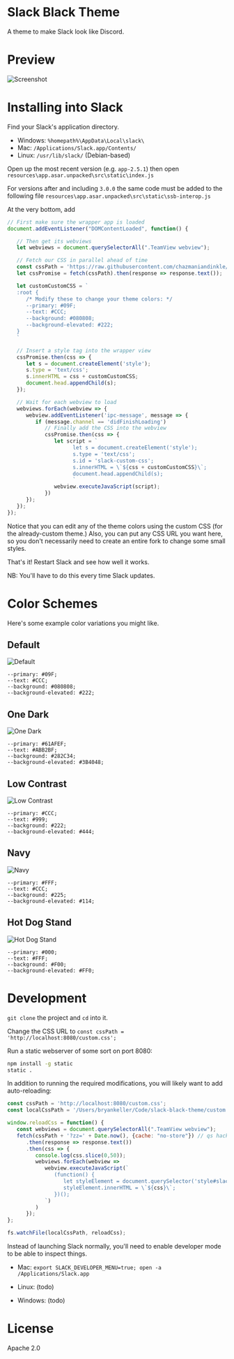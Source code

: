 # Slack Black Theme

A theme to make Slack look like Discord.

# Preview

![Screenshot](https://user-images.githubusercontent.com/357329/44598318-9e76ec80-a7a0-11e8-8ae7-3576d888214b.png)

# Installing into Slack

Find your Slack's application directory.

* Windows: `%homepath%\AppData\Local\slack\`
* Mac: `/Applications/Slack.app/Contents/`
* Linux: `/usr/lib/slack/` (Debian-based)


Open up the most recent version (e.g. `app-2.5.1`) then open
`resources\app.asar.unpacked\src\static\index.js`

For versions after and including `3.0.0` the same code must be added to the following file
`resources\app.asar.unpacked\src\static\ssb-interop.js`

At the very bottom, add

```js
// First make sure the wrapper app is loaded
document.addEventListener("DOMContentLoaded", function() {

   // Then get its webviews
   let webviews = document.querySelectorAll(".TeamView webview");

   // Fetch our CSS in parallel ahead of time
   const cssPath = 'https://raw.githubusercontent.com/chazmaniandinkle/slack-black-theme/master/discord.css';
   let cssPromise = fetch(cssPath).then(response => response.text());

   let customCustomCSS = `
   :root {
      /* Modify these to change your theme colors: */
      --primary: #09F;
      --text: #CCC;
      --background: #080808;
      --background-elevated: #222;
   }
   `

   // Insert a style tag into the wrapper view
   cssPromise.then(css => {
      let s = document.createElement('style');
      s.type = 'text/css';
      s.innerHTML = css + customCustomCSS;
      document.head.appendChild(s);
   });

   // Wait for each webview to load
   webviews.forEach(webview => {
      webview.addEventListener('ipc-message', message => {
         if (message.channel == 'didFinishLoading')
            // Finally add the CSS into the webview
            cssPromise.then(css => {
               let script = `
                     let s = document.createElement('style');
                     s.type = 'text/css';
                     s.id = 'slack-custom-css';
                     s.innerHTML = \`${css + customCustomCSS}\`;
                     document.head.appendChild(s);
                     `
               webview.executeJavaScript(script);
            })
      });
   });
});
```

Notice that you can edit any of the theme colors using the custom CSS (for
the already-custom theme.) Also, you can put any CSS URL you want here,
so you don't necessarily need to create an entire fork to change some small styles.

That's it! Restart Slack and see how well it works.

NB: You'll have to do this every time Slack updates.

# Color Schemes

Here's some example color variations you might like.

## Default
![Default](https://cloud.githubusercontent.com/assets/7691630/24120350/4cbb643e-0d82-11e7-8353-5d4eb65dfd6a.png)
```
--primary: #09F;
--text: #CCC;
--background: #080808;
--background-elevated: #222;
```

## One Dark
![One Dark](https://user-images.githubusercontent.com/806101/27455546-826b3d88-5752-11e7-8a6b-87285b90eb3e.png)
```
--primary: #61AFEF;
--text: #ABB2BF;
--background: #282C34;
--background-elevated: #3B4048;
```

## Low Contrast
![Low Contrast](https://cloud.githubusercontent.com/assets/7691630/24120352/4ccdedf2-0d82-11e7-8ff7-c88e48b8e917.png)
```
--primary: #CCC;
--text: #999;
--background: #222;
--background-elevated: #444;
```

## Navy
![Navy](https://cloud.githubusercontent.com/assets/7691630/24120353/4cd08c4c-0d82-11e7-851a-4c62340456ad.png)
```
--primary: #FFF;
--text: #CCC;
--background: #225;
--background-elevated: #114;
```

## Hot Dog Stand
![Hot Dog Stand](https://cloud.githubusercontent.com/assets/7691630/24120351/4cca6182-0d82-11e7-8de8-7ab99dcde042.png)
```
--primary: #000;
--text: #FFF;
--background: #F00;
--background-elevated: #FF0;
```

# Development

`git clone` the project and `cd` into it.

Change the CSS URL to `const cssPath = 'http://localhost:8080/custom.css';`

Run a static webserver of some sort on port 8080:

```bash
npm install -g static
static .
```

In addition to running the required modifications, you will likely want to add auto-reloading:

```js
const cssPath = 'http://localhost:8080/custom.css';
const localCssPath = '/Users/bryankeller/Code/slack-black-theme/custom.css';

window.reloadCss = function() {
   const webviews = document.querySelectorAll(".TeamView webview");
   fetch(cssPath + '?zz=' + Date.now(), {cache: "no-store"}) // qs hack to prevent cache
      .then(response => response.text())
      .then(css => {
         console.log(css.slice(0,50));
         webviews.forEach(webview =>
            webview.executeJavaScript(`
               (function() {
                  let styleElement = document.querySelector('style#slack-custom-css');
                  styleElement.innerHTML = \`${css}\`;
               })();
            `)
         )
      });
};

fs.watchFile(localCssPath, reloadCss);
```

Instead of launching Slack normally, you'll need to enable developer mode to be able to inspect things.

* Mac: `export SLACK_DEVELOPER_MENU=true; open -a /Applications/Slack.app`

* Linux: (todo)

* Windows: (todo)

# License

Apache 2.0
